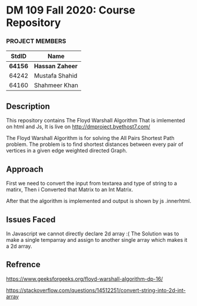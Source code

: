 # DM 109 Fall 2020: Course Repository #
### PROJECT MEMBERS ###
StdID | Name
------------ | -------------
**64156** | **Hassan Zaheer** <!--this is the group leader in bold-->
64242 | Mustafa Shahid
64160 | Shahmeer Khan
<!-- Replace name and student ids with acutally group member names and ids-->

## Description ##
This repository contains The Floyd Warshall Algorithm That is imlemented on html and Js, It is live on
http://dmproject.byethost7.com/

The Floyd Warshall Algorithm is for solving the All Pairs Shortest Path problem. 
The problem is to find shortest distances between every pair of vertices in a given edge weighted directed Graph.

## Approach ##
First we need to convert the input from textarea and type of string to a matirx, Then i Converted that Matrix to an Int Matrix.

After that the algorithm is implemented and output is shown by js .innerhtml.

## Issues Faced ##
In Javascript we cannot directly declare 2d array :(  The Solution was to make a single temparray and assign to another single array which makes it a 2d array.

## Refrence ##
https://www.geeksforgeeks.org/floyd-warshall-algorithm-dp-16/

https://stackoverflow.com/questions/14512251/convert-string-into-2d-int-array
